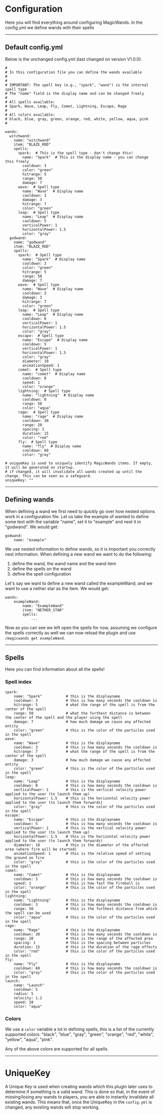 # Configuration

Here you will find everything around configuring MagicWands. In the config.yml we define wands with their spells 

---

## Default config.yml
Below is the unchanged config.yml (last changed on version V1.0.0).
```
#
# In this configuration file you can define the wands available
#
#
# IMPORTANT: The spell key (e.g., "spark", "wave") is the internal spell type
# The "name" field is the display name and can be changed freely
#
# All spells available:
# Spark, Wave, Leap, Fly, Comet, Lightning, Escape, Rage
#
# All colors available:
# black, blue, gray, green, orange, red, white, yellow, aqua, pink
#

wands:
  witchwand:
    name: "witchwand"
    item: "BLAZE_ROD"
    spells:
      spark:  # This is the spell type - don't change this!
        name: "Spark"  # This is the display name - you can change this freely
        cooldown: 3
        color: "green"
        hitrange: 5
        range: 50
        damage: 7
      wave:  # Spell type
        name: "Wave"  # Display name
        cooldown: 3
        damage: 3
        hitrange: 7
        color: "green"
      leap:  # Spell type
        name: "Leap"  # Display name
        cooldown: 5
        verticalPower: 1
        horizontalPower: 1.5
        color: "gray"
  godwand:
    name: "godwand"
    item: "BLAZE_ROD"
    spells:
      spark:  # Spell type
        name: "Spark"  # Display name
        cooldown: 3
        color: "green"
        hitrange: 5
        range: 50
        damage: 7
      wave:  # Spell type
        name: "Wave"  # Display name
        cooldown: 3
        damage: 3
        hitrange: 7
        color: "green"
      leap:  # Spell type
        name: "Leap"  # Display name
        cooldown: 0
        verticalPower: 1
        horizontalPower: 1.5
        color: "gray"
      escape:  # Spell type
        name: "Escape"  # Display name
        cooldown: 5
        verticalPower: 1
        horizontalPower: 1.5
        color: "gray"
        diameter: 10
        animationSpeed: 1
      comet:  # Spell type
        name: "comet"  # Display name
        cooldown: 0
        speed: 1
        color: "orange"
      lightning:  # Spell type
        name: "lightning"  # Display name
        cooldown: 0
        range: 50
        color: "aqua"
      rage:  # Spell type
        name: "rage"  # Display name
        cooldown: 30
        range: 20
        spacing: 1
        duration: 15
        color: "red"
      fly:  # Spell type
        name: "fly"  # Display name
        cooldown: 60
        color: "gray"

# uniqueKey is used to uniquely identify MagicWands items. If empty, it will be generated on startup.
# if changed, it will invalidate all wands created up until the change. This can be seen as a safeguard.
uniqueKey: ""
```

---

## Defining wands

When defining a wand we first need to quickly go over how nested options work in a configuration file. Let us take the example of wanted to define some text with the variable "name", set it to "example" and nest it in "godwand". We would get:
```
godwand:
    name: "example"
```
We use nested information to define wands, so it is important you correctly nest information. When defining a new wand we want to do the following:
1. define the wand, the wand name and the wand item
2. define the spells on the wand
3. define the spell configuration

Let's say we want to define a new wand called the exampleWand, and we want to use a nether star as the item. We would get:
```
wands:
    exampleWand:
        name: "ExampleWand"
        item: "NETHER_STAR"
        spells:
            ...
```
Now as you can see we left open the spells for now, assuming we configure the spells correctly as well we can now reload the plugin and use ``/magicwands get exampleWand``.

---

## Spells

Here you can find information about all the spells!

### Spell index
```
spark:
    name: "Spark"           # this is the displayname
    cooldown: 3             # this is how many seconds the cooldown is
    hitrange: 5             # what the range of the spell is from the center of the spell
    range: 50               # what the furthest distance is between the center of the spell and the player using the spell
    damage: 7               # how much damage we cause any affected entity
    color: "green"          # this is the color of the particles used in the spell
wave:
    name: "Wave"            # this is the displayname
    cooldown: 3             # this is how many seconds the cooldown is
    hitrange: 7             # what the range of the spell is from the center of the spell
    damage: 3               # how much damage we cause any affected entity
    color: "green"          # this is the color of the particles used in the spell
leap:
    name: "Leap"            # this is the displayname
    cooldown: 0             # this is how many seconds the cooldown is
    verticalPower: 1        # this is the vertical velocity power applied to the user (to launch them up)
    horizontalPower: 1.5    # this is the horizontal velocity power applied to the user (to launch them forwards)
    color: "gray"           # this is the color of the particles used in the spell
escape:
    name: "Escape"          # this is the displayname
    cooldown: 5             # this is how many seconds the cooldown is
    verticalPower: 1        # this is the vertical velocity power applied to the user (to launch them up)
    horizontalPower: 1.5    # this is the horizontal velocity power applied to the user (to launch them forwards)
    diameter: 10            # this is the diameter of the affected area (where fire will be started)
    animationSpeed: 1       # this is the relative speed of setting the ground on fire
    color: "gray"           # this is the color of the particles used in the spell
comet:
    name: "Comet"           # this is the displayname
    cooldown: 3             # this is how many seconds the cooldown is
    speed: 1                # this is how fast the fireball is
    color: "orange"         # this is the color of the particles used in the spell
lightning:
    name: "Lightning"       # this is the displayname
    cooldown: 3             # this is how many seconds the cooldown is
    range: 50               # this is the furthest distance from which the spell can be used
    color: "aqua"           # this is the color of the particles used in the spell
rage:
    name: "Rage"            # this is the displayname
    cooldown: 30            # this is how many seconds the cooldown is
    range: 20               # this is the range of the affected area
    spacing: 1              # this is the spacing between particles
    duration: 15            # this is the duration of the rage effects
    color: "red"            # this is the color of the particles used in the spell
fly:
    name: "Fly"             # this is the displayname
    cooldown: 60            # this is how many seconds the cooldown is
    color: "gray"           # this is the color of the particles used in the spell
launch:
    name: "Launch"
    cooldown: 5
    radius: 5
    velocity: 1.2
    speed: 10
    color: "aqua"

```

### Colors
We use a ``color`` variable a lot in defining spells, this is a list of the currently supported colors: "black", "blue", "gray", "green", "orange", "red", "white", "yellow", "aqua", "pink".

Any of the above colors are supported for all spells.

---

# UniqueKey
A Unique Key is used when creating wands which this plugin later uses to determine if something is a valid wand. This is done so that, in the event of missing/losing any wands to players, you are able to instantly invalidate all existing wands. This means that, once the UniqueKey in the ``config.yml`` is changed, any existing wands will stop working.